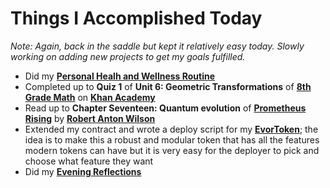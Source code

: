 # Things I Accomplished Today

_Note: Again, back in the saddle but kept it relatively easy today. Slowly working on adding new projects to get my goals fulfilled._

- Did my **[Personal Healh and Wellness Routine](../../routines/2024/personal-health-and-wellness-routine-2024-week-13.md)**
- Completed up to **Quiz 1** of **Unit 6: Geometric Transformations** of **[8th Grade Math](https://www.khanacademy.org/math/cc-eighth-grade-math)** on **[Khan Academy](https://www.khanacademy.org)**
- Read up to **Chapter Seventeen: Quantum evolution** of **[Prometheus Rising](https://www.goodreads.com/book/show/28597.Prometheus_Rising)** by **[Robert Anton Wilson](https://www.goodreads.com/author/show/2918.Robert_Anton_Wilson)**
- Extended my contract and wrote a deploy script for my **[EvorToken](https://github.com/evorhard/EvorToken)**; the idea is to make this a robust and modular token that has all the features modern tokens can have but it is very easy for the deployer to pick and choose what feature they want
- Did my **[Evening Reflections](../../routines/evening-reflections.md)**
